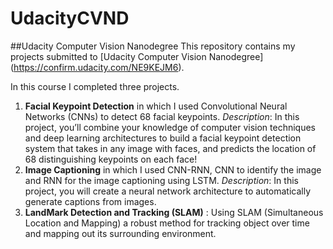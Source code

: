 # UdacityCVND
##Udacity Computer Vision Nanodegree
This repository contains my projects submitted to [Udacity Computer Vision Nanodegree] (https://confirm.udacity.com/NE9KEJM6).

In this course I completed three projects.
1. **Facial Keypoint Detection** in which I used Convolutional Neural Networks (CNNs) to detect 68 facial keypoints.
*Description*: In this project, you’ll combine your knowledge of computer vision techniques and deep learning architectures to build a facial keypoint detection system that takes in any image with faces, and predicts the location of 68 distinguishing keypoints on each face!
2. **Image Captioning** in which I used CNN-RNN, CNN to identify the image and RNN for the image captioning using LSTM.
*Description*: In this project, you will create a neural network architecture to automatically generate captions from images.
3. **LandMark Detection and Tracking (SLAM)** : Using SLAM (Simultaneous Location and Mapping) a robust method for tracking object over time and mapping out its surrounding environment.
